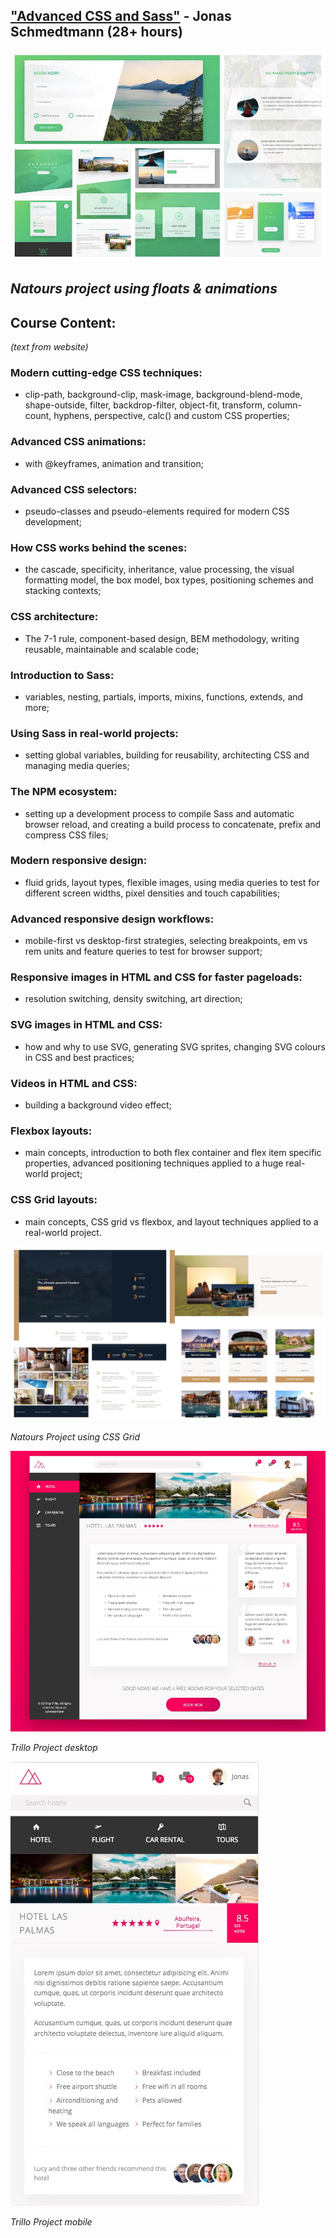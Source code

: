 ## ["Advanced CSS and Sass"](https://www.udemy.com/course/advanced-css-and-sass) - Jonas Schmedtmann (28+ hours)

![Natours Project](https://github.com/ClareBee/AdvancedCSS/blob/master/assets/Natours.jpg)

*Natours project using floats & animations*
---
## Course Content:
*(text from website)*
### Modern cutting-edge CSS techniques:
- clip-path, background-clip, mask-image, background-blend-mode, shape-outside, filter, backdrop-filter, object-fit, transform, column-count, hyphens, perspective, calc() and custom CSS properties;

### Advanced CSS animations:
- with @keyframes, animation and transition;

### Advanced CSS selectors:
- pseudo-classes and pseudo-elements required for modern CSS development;

### How CSS works behind the scenes:
- the cascade, specificity, inheritance, value processing, the visual formatting model, the box model, box types, positioning schemes and stacking contexts;

### CSS architecture:
- The 7-1 rule, component-based design, BEM methodology, writing reusable, maintainable and scalable code;

### Introduction to Sass:
- variables, nesting, partials, imports, mixins, functions, extends, and more;

### Using Sass in real-world projects:
- setting global variables, building for reusability, architecting CSS and managing media queries;

### The NPM ecosystem:
- setting up a development process to compile Sass and automatic browser reload, and creating a build process to concatenate, prefix and compress CSS files;

### Modern responsive design:
- fluid grids, layout types, flexible images, using media queries to test for different screen widths, pixel densities and touch capabilities;

### Advanced responsive design workflows:
- mobile-first vs desktop-first strategies, selecting breakpoints, em vs rem units and feature queries to test for browser support;

### Responsive images in HTML and CSS for faster pageloads:
- resolution switching, density switching, art direction;

### SVG images in HTML and CSS:
- how and why to use SVG, generating SVG sprites, changing SVG colours in CSS and best practices;

### Videos in HTML and CSS:
- building a background video effect;

### Flexbox layouts:
- main concepts, introduction to both flex container and flex item specific properties, advanced positioning techniques applied to a huge real-world project;

### CSS Grid layouts:
- main concepts, CSS grid vs flexbox, and layout techniques applied to a real-world project.

![Nexter Project](https://github.com/ClareBee/AdvancedCSS/blob/master/assets/Nexter.jpg)

*Natours Project using CSS Grid*

![Trillo web](https://github.com/ClareBee/AdvancedCSS/blob/master/assets/Trillo-web.jpg)

*Trillo Project desktop*

![Trillo mobile](https://github.com/ClareBee/AdvancedCSS/blob/master/assets/Trillo-mobile.jpg)

*Trillo Project mobile*
